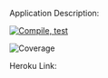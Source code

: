 Application Description: 

[![Compile, test](https://github.com/Saravanann07/MovieDB/actions/workflows/main.yaml/badge.svg)](https://github.com/Saravanann07/VTTP_project_stocks/actions/workflows/main.yaml)

![Coverage](https://sara.sgp1.digitaloceanspaces.com/coverage/VTTP_project_stocks/jacoco.svg)

Heroku Link: 

